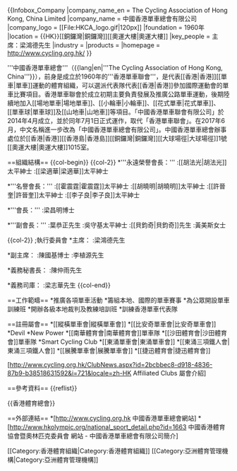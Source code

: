 {{Infobox_Company
|company_name_en  = The Cycling Association of Hong Kong, China Limited
|company_name     = 中國香港單車總會有限公司
|company_logo     = [[File:HKCA_logo.gif|120px]]
|foundation       = 1960年
|location         = {{HK}}[[銅鑼灣|銅鑼灣]][[奧運大樓|奧運大樓]]
|key_people       = 主席：梁鴻德先生
|industry         = 
|products         = 
|homepage         = http://www.cycling.org.hk/
}}

'''中國香港單車總會'''（{{lang|en|'''The Cycling Association of Hong Kong, China'''}}），前身是成立於1960年的'''香港單車聯會'''，是代表[[香港|香港]][[單車|單車]]運動的體育組織，可以選派代表隊代表[[香港|香港]]參加國際運動會的單車比賽項目。香港單車聯會於成立初期主要負責發展及推廣公路單車運動，後期陸續地加入[[場地單車|場地單車]]、[[小輪車|小輪車]]、[[花式單車|花式單車]]、[[單車球|單車球]]及[[山地車|山地車]]等項目。「中國香港單車聯會有限公司」於2014年4月成立，並於同年7月1日正式運作，取代「香港單車聯會」。在2017年6月，中文名稱進一步改為「中國香港單車總會有限公司」。中國香港單車總會辦事處位於[[香港|香港]][[香港島|香港島]][[銅鑼灣|銅鑼灣]][[大球場徑|大球場徑]]1號[[奧運大樓|奧運大樓]]1015室。

==組織結構==
{{col-begin}}
{{col-2}}
*'''永遠榮譽會長：''' 
:[[胡法光|胡法光]]太平紳士
:[[梁適華|梁適華]]太平紳士

*'''名譽會長：''' 
:[[霍震霆|霍震霆]]太平紳士
:[[胡曉明|胡曉明]]太平紳士
:[[許晉奎|許晉奎]]太平紳士
:[[李子良|李子良]]太平紳士

*'''會長：''' 
:梁昌明博士 

*'''副會長：''' 
:葉恭正先生
:吳守基太平紳士
:[[貝鈞奇|貝鈞奇]]先生
:黃美斯女士

{{col-2}} 
;執行委員會
*主席：
:梁鴻德先生

*副主席：
:陳國基博士
:李植源先生

*義務秘書長：
:陳仲雨先生

*義務司庫：
:梁志華先生
{{col-end}}

==工作範疇==
*推廣各項單車活動
*籌組本地、國際的單車賽事
*為公眾開設單車訓練班
*開辦各級本地裁判及教練培訓班
*訓練香港單車代表隊

==註冊屬會==
*[[縱橫單車會|縱橫單車會]]
*[[比安奇單車會|比安奇單車會]]
*Devil
*New Power
*[[南華體育會|南華體育會]]單車隊
*[[沙田體育會|沙田體育會]]單車隊
*Smart Cycling Club
*[[東涌單車會|東涌單車會]]
*[[東涌三項鐵人會|東涌三項鐵人會]]
*[[展騰單車會|展騰單車會]]
*[[捷迅體育會|捷迅體育會]]

[http://www.cycling.org.hk/ClubNews.aspx?id=2bcbbec8-d918-4836-87b9-b38518631592&i=721&locale=zh-HK Affiliated Clubs 屬會介紹]

==參考資料==
{{reflist}}

{{香港體育總會}}

==外部連結==
*[http://www.cycling.org.hk 中國香港單車總會網站]
*[http://www.hkolympic.org/national_sport_detail.php?id=1663 中國香港體育協會暨奧林匹克委員會 網站 - 中國香港單車總會有限公司簡介]

[[Category:香港體育組織|Category:香港體育組織]]
[[Category:亞洲體育管理機構|Category:亞洲體育管理機構]]